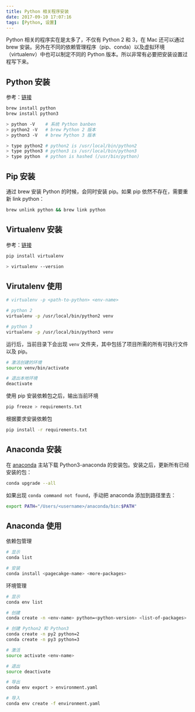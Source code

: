 ```yaml
---
title: Python 相关程序安装
date: 2017-09-10 17:07:16
tags: [Python, 设置]
---
```


Python 相关的程序实在是太多了，不仅有 Python 2 和 3，在 Mac 还可以通过 brew 安装。另外在不同的依赖管理程序（pip、conda）以及虚拟环境（virtualenv）中也可以制定不同的 Python 版本。所以非常有必要把安装设置过程写下来。

## Python 安装
参考：[链接](http://docs.python-guide.org/en/latest/starting/install/osx/)
```sh
brew install python
brew install python3

> python -V    # 系统 Python banben
> python2 -V   # brew Python 2 版本
> python3 -V   # brew Python 3 版本

> type python2 # python2 is /usr/local/bin/python2
> type python3 # python3 is /usr/local/bin/python3
> type python  # python is hashed (/usr/bin/python)
```

## Pip 安装
通过 brew 安装 Python 的时候，会同时安装 pip。如果 pip 依然不存在，需要重新 link python：
```sh
brew unlink python && brew link python
```

## Virtualenv 安装
参考：[链接](http://docs.python-guide.org/en/latest/dev/virtualenvs/#lower-level-virtualenv)
```sh
pip install virtualenv

> virtualenv --version
```

## Virutalenv 使用
```sh
# virtualenv -p <path-to-python> <env-name>

# python 2
virtualenv -p /usr/local/bin/python2 venv

# python 3
virtualenv -p /usr/local/bin/python3 venv
```

运行后，当前目录下会出现 `venv` 文件夹，其中包括了项目所需的所有可执行文件以及 pip。


```sh
# 激活创建的环境
source venv/bin/activate

# 退出本地环境
deactivate
```

使用 pip 安装依赖包之后，输出当前环境
```sh
pip freeze > requirements.txt
```

根据要求安装依赖包
```sh
pip install -r requirements.txt
```

## Anaconda 安装
在 [anaconda](https://www.anaconda.com/download/) 主站下载 Python3-anaconda 的安装包。安装之后，更新所有已经安装的包：
```sh
conda upgrade --all
```

如果出现 `conda command not found`，手动把 anaconda 添加到路径里去：
```sh
export PATH="/Users/<username>/anaconda/bin:$PATH"
```

## Anaconda 使用
依赖包管理
```sh
# 显示
conda list

# 安装
conda install <pagecakge-name> <more-packages>
```

环境管理
```sh
# 显示
conda env list

# 创建
conda create -n <env-name> python=<python-version> <list-of-packages>

# 创建 Python2 和 Python3
conda create -n py2 python=2
conda create -n py3 python=3

# 激活
source activate <env-name>

# 退出
source deactivate

# 导出
conda env export > environment.yaml

# 导入
conda env create -f environment.yaml
```
